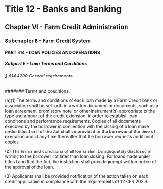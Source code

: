 
# Title 12 - Banks and Banking
## Chapter VI - Farm Credit Administration
### Subchapter B - Farm Credit System
#### PART 614 - LOAN POLICIES AND OPERATIONS
##### Subpart E - Loan Terms and Conditions
###### § 614.4200 General requirements.
####### Terms and conditions.

(a)(1) The terms and conditions of each loan made by a Farm Credit bank or association shall be set forth in a written document or documents, such as a loan agreement, promissory note, or other instrument(s) appropriate to the type and amount of the credit extension, in order to establish loan conditions and performance requirements. Copies of all documents executed by the borrower in connection with the closing of a loan made under titles I or II of the Act shall be provided to the borrower at the time of execution and at any time thereafter that the borrower requests additional copies.

(2) The terms and conditions of all loans shall be adequately disclosed in writing to the borrower not later than loan closing. For loans made under titles I and II of the Act, the institution shall provide prompt written notice of the approval of the loan.

(3) Applicants shall be provided notification of the action taken on each credit application in compliance with the requirements of 12 CFR 202.9.
